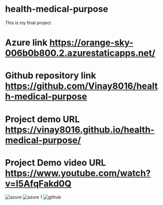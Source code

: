 # health-medical-purpose
This is my final project 
# Azure link https://orange-sky-006b0b800.2.azurestaticapps.net/
# Github repository link https://github.com/Vinay8016/health-medical-purpose
# Project demo URL https://vinay8016.github.io/health-medical-purpose/
# Project Demo video URL https://www.youtube.com/watch?v=I5AfqFakd0Q
![azure](https://user-images.githubusercontent.com/112327687/201473289-c330772a-6ea3-4e4a-87c8-647e41d6f07f.png)
![azure 1 ](https://user-images.githubusercontent.com/112327687/201473293-bb414106-3f7e-45c3-a744-d065142aebaf.png)
![github ](https://user-images.githubusercontent.com/112327687/201473296-76e7b69c-6207-4256-970a-f1495e53e400.png)
